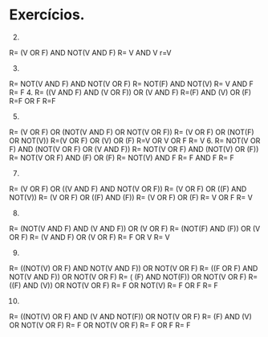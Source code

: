 # Exercícios.

2.
R= (V OR F) AND NOT(V AND F)
R= V AND V
r=V

3.
R= NOT(V AND F) AND NOT(V OR F)
R= NOT(F) AND NOT(V)
R= V AND F
R= F
4.
R= ((V AND F) AND (V OR F)) OR (V AND F)
R=(F) AND (V) OR (F)
R=F OR F
R=F

5.
R= (V OR F) OR (NOT(V AND F) OR NOT(V OR F))
R= (V OR F) OR (NOT(F) OR NOT(V))
R=(V OR F) OR (V) OR (F)
R=V OR V OR F
R= V
6.
R= NOT(V OR F) AND (NOT(V OR F) OR (V AND F))
R= NOT(V OR F) AND (NOT(V) OR (F))
R= NOT(V OR F) AND (F) OR (F)
R= NOT(V) AND F
R= F AND F
R= F

7.
R= (V OR F) OR ((V AND F) AND NOT(V OR F))
R= (V OR F) OR ((F) AND NOT(V))
R= (V OR F) OR ((F) AND (F))
R= (V OR F) OR (F)
R= V OR F
R= V

8.
R= (NOT(V AND F) AND (V AND F)) OR (V OR F)
R= (NOT(F) AND (F)) OR (V OR F)
R= (V AND F) OR (V OR F)
R= F OR V
R= V

9.
R= ((NOT(V) OR F) AND NOT(V AND F)) OR NOT(V OR F)
R= ((F OR F) AND NOT(V AND F)) OR NOT(V OR F)
R= ( (F) AND NOT(F)) OR NOT(V OR F)
R= ((F) AND (V)) OR NOT(V OR F)
R= F OR NOT(V)
R= F OR F
R= F

10.
R= ((NOT(V) OR F) AND (V AND NOT(F)) OR NOT(V OR F)
R= (F) AND (V) OR NOT(V OR F)
R= F OR NOT(V OR F)
R= F OR F
R= F
